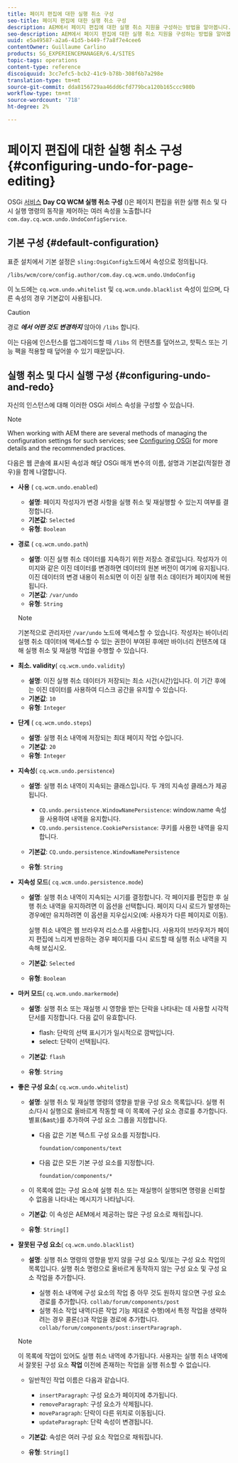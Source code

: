 ```yaml
---
title: 페이지 편집에 대한 실행 취소 구성
seo-title: 페이지 편집에 대한 실행 취소 구성
description: AEM에서 페이지 편집에 대한 실행 취소 지원을 구성하는 방법을 알아봅니다.
seo-description: AEM에서 페이지 편집에 대한 실행 취소 지원을 구성하는 방법을 알아봅니다.
uuid: e5a49587-a2a6-41d5-b449-f7a8f7e4cee6
contentOwner: Guillaume Carlino
products: SG_EXPERIENCEMANAGER/6.4/SITES
topic-tags: operations
content-type: reference
discoiquuid: 3cc7efc5-bcb2-41c9-b78b-308f6b7a298e
translation-type: tm+mt
source-git-commit: dda8156729aa46dd6cfd779bca120b165ccc980b
workflow-type: tm+mt
source-wordcount: '718'
ht-degree: 2%

---
```



# 페이지 편집에 대한 실행 취소 구성{#configuring-undo-for-page-editing}

OSGi [서비스](/help/sites-deploying/configuring-osgi.md) **Day CQ WCM 실행 취소 구성** ()은 페이지 편집을 위한 실행 취소 및 다시 실행 명령의 동작을 제어하는 여러 속성을 노출합니다 `com.day.cq.wcm.undo.UndoConfigService`.

## 기본 구성 {#default-configuration}

표준 설치에서 기본 설정은 `sling:OsgiConfig`노드에서 속성으로 정의됩니다.

`/libs/wcm/core/config.author/com.day.cq.wcm.undo.UndoConfig`

이 노드에는 `cq.wcm.undo.whitelist` 및 `cq.wcm.undo.blacklist` 속성이 있으며, 다른 속성의 경우 기본값이 사용됩니다.

>[!CAUTION]
>
>경로 ***에서 어떤 것도 변경하지*** 않아야 `/libs` 합니다.
>
>이는 다음에 인스턴스를 업그레이드할 때 `/libs` 의 컨텐츠를 덮어쓰고, 핫픽스 또는 기능 팩을 적용할 때 덮어쓸 수 있기 때문입니다.

## 실행 취소 및 다시 실행 구성 {#configuring-undo-and-redo}

자신의 인스턴스에 대해 이러한 OSGi 서비스 속성을 구성할 수 있습니다.

>[!NOTE]
>
>When working with AEM there are several methods of managing the configuration settings for such services; see [Configuring OSGi](/help/sites-deploying/configuring-osgi.md) for more details and the recommended practices.

다음은 웹 콘솔에 표시된 속성과 해당 OSGi 매개 변수의 이름, 설명과 기본값(적절한 경우)을 함께 나열합니다.

* **사용**
( 
`cq.wcm.undo.enabled`)

   * **설명**: 페이지 작성자가 변경 사항을 실행 취소 및 재실행할 수 있는지 여부를 결정합니다.
   * **기본값**: `Selected`
   * **유형**: `Boolean`

* **경로**
( 
`cq.wcm.undo.path`)

   * **설명**: 이진 실행 취소 데이터를 지속하기 위한 저장소 경로입니다. 작성자가 이미지와 같은 이진 데이터를 변경하면 데이터의 원본 버전이 여기에 유지됩니다. 이진 데이터의 변경 내용이 취소되면 이 이진 실행 취소 데이터가 페이지에 복원됩니다.
   * **기본값**: `/var/undo`
   * **유형**: `String`

   >[!NOTE]
   >
   >기본적으로 관리자만 `/var/undo` 노드에 액세스할 수 있습니다. 작성자는 바이너리 실행 취소 데이터에 액세스할 수 있는 권한이 부여된 후에만 바이너리 컨텐츠에 대해 실행 취소 및 재실행 작업을 수행할 수 있습니다.

* **최소. validity**( 
`cq.wcm.undo.validity`)

   * **설명**: 이진 실행 취소 데이터가 저장되는 최소 시간(시간)입니다. 이 기간 후에는 이진 데이터를 사용하여 디스크 공간을 유지할 수 있습니다.
   * **기본값**: `10`
   * **유형**: `Integer`

* **단계**
( 
`cq.wcm.undo.steps`)

   * **설명**: 실행 취소 내역에 저장되는 최대 페이지 작업 수입니다.
   * **기본값**: `20`
   * **유형**: `Integer`

* **지속성**( 
`cq.wcm.undo.persistence`)

   * **설명**: 실행 취소 내역이 지속되는 클래스입니다. 두 개의 지속성 클래스가 제공됩니다.

      * `CQ.undo.persistence.WindowNamePersistence`: window.name 속성을 사용하여 내역을 유지합니다.
      * `CQ.undo.persistence.CookiePersistance`: 쿠키를 사용한 내역을 유지합니다.
   * **기본값**: `CQ.undo.persistence.WindowNamePersistence`
   * **유형**: `String`


* **지속성 모드**( 
`cq.wcm.undo.persistence.mode`)

   * **설명**: 실행 취소 내역이 지속되는 시기를 결정합니다. 각 페이지를 편집한 후 실행 취소 내역을 유지하려면 이 옵션을 선택합니다. 페이지 다시 로드가 발생하는 경우에만 유지하려면 이 옵션을 지우십시오(예: 사용자가 다른 페이지로 이동).

      실행 취소 내역은 웹 브라우저 리소스를 사용합니다. 사용자의 브라우저가 페이지 편집에 느리게 반응하는 경우 페이지를 다시 로드할 때 실행 취소 내역을 지속해 보십시오.

   * **기본값**: `Selected`
   * **유형**: `Boolean`

* **마커 모드**( 
`cq.wcm.undo.markermode`)

   * **설명**: 실행 취소 또는 재실행 시 영향을 받는 단락을 나타내는 데 사용할 시각적 단서를 지정합니다. 다음 값이 유효합니다.

      * flash: 단락의 선택 표시기가 일시적으로 깜박입니다.
      * select: 단락이 선택됩니다.
   * **기본값**: `flash`
   * **유형**: `String`


* **좋은 구성 요소**( 
`cq.wcm.undo.whitelist`)

   * **설명**: 실행 취소 및 재실행 명령의 영향을 받을 구성 요소 목록입니다. 실행 취소/다시 실행으로 올바르게 작동할 때 이 목록에 구성 요소 경로를 추가합니다. 별표(&amp;ast;)를 추가하여 구성 요소 그룹을 지정합니다.

      * 다음 값은 기본 텍스트 구성 요소를 지정합니다.

         `foundation/components/text`

      * 다음 값은 모든 기본 구성 요소를 지정합니다.

         `foundation/components/*`
   * 이 목록에 없는 구성 요소에 실행 취소 또는 재실행이 실행되면 명령을 신뢰할 수 없음을 나타내는 메시지가 나타납니다.

   * **기본값**: 이 속성은 AEM에서 제공하는 많은 구성 요소로 채워집니다.
   * **유형**: `String[]`


* **잘못된 구성 요소**( 
`cq.wcm.undo.blacklist`)

   * **설명**: 실행 취소 명령의 영향을 받지 않을 구성 요소 및/또는 구성 요소 작업의 목록입니다. 실행 취소 명령으로 올바르게 동작하지 않는 구성 요소 및 구성 요소 작업을 추가합니다.

      * 실행 취소 내역에 구성 요소의 작업 중 아무 것도 원하지 않으면 구성 요소 경로를 추가합니다. `collab/forum/components/post`
      * 실행 취소 작업 내역(다른 작업 기능 제대로 수행)에서 특정 작업을 생략하려는 경우 콜론(:)과 작업을 경로에 추가합니다. `collab/forum/components/post:insertParagraph.`

   >[!NOTE]
   >
   >이 목록에 작업이 있어도 실행 취소 내역에 추가됩니다. 사용자는 실행 취소 내역에서 잘못된 구성 요소 **작업** 이전에 존재하는 작업을 실행 취소할 수 없습니다.

   * 일반적인 작업 이름은 다음과 같습니다.

      * `insertParagraph`: 구성 요소가 페이지에 추가됩니다.
      * `removeParagraph`: 구성 요소가 삭제됩니다.
      * `moveParagraph`: 단락이 다른 위치로 이동됩니다.
      * `updateParagraph`: 단락 속성이 변경됩니다.
   * **기본값**: 속성은 여러 구성 요소 작업으로 채워집니다.
   * **유형**: `String[]`




